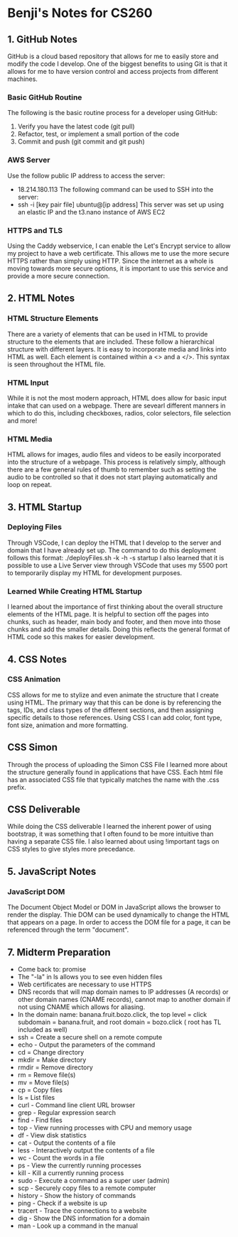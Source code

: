# Benji's Notes for CS260

## 1. GitHub Notes
GitHub is a cloud based repository that allows for me to easily store and 
modify the code I develop. One of the biggest benefits to using Git is that 
it allows for me to have version control and access projects from different
machines.

### Basic GitHub Routine
The following is the basic routine process for a developer using GitHub:
1. Verify you have the latest code (git pull)
2. Refactor, test, or implement a small portion of the code
3. Commit and push (git commit and git push)

### AWS Server
Use the follow public IP address to access the server: 
- 18.214.180.113
The following command can be used to SSH into the server:
- ssh -i [key pair file] ubuntu@[ip address]
This server was set up using an elastic IP and the t3.nano instance of AWS EC2

### HTTPS and TLS
Using the Caddy webservice, I can enable the Let's Encrypt service to allow my project
to have a web certificate. This allows me to use the more secure HTTPS rather than simply
using HTTP. Since the internet as a whole is moving towards more secure options, it is 
important to use this service and provide a more secure connection.

## 2. HTML Notes

### HTML Structure Elements
There are a variety of elements that can be used in HTML to provide structure to the
elements that are included. These follow a hierarchical structure with different layers.
It is easy to incorporate media and links into HTML as well. Each element is contained
within a <> and a </>. This syntax is seen throughout the HTML file.

### HTML Input
While it is not the most modern approach, HTML does allow for basic input intake that 
can used on a webpage. There are sevearl different manners in which to do this, including
checkboxes, radios, color selectors, file selection and more!

### HTML Media
HTML allows for images, audio files and videos to be easily incorporated into the structure
of a webpage. This process is relatively simply, although there are a few general rules of 
thumb to remember such as setting the audio to be controlled so that it does not start 
playing automatically and loop on repeat.

## 3. HTML Startup

### Deploying Files
Through VSCode, I can deploy the HTML that I develop to the server and domain that I have 
already set up. The command to do this deployment follows this format:
./deployFiles.sh -k <yourpemkey> -h <yourdomain> -s startup
I also learned that it is possible to use a Live Server view through VSCode that uses my 5500 port
to temporarily display my HTML for development purposes.

### Learned While Creating HTML Startup
I learned about the importance of first thinking about the overall structure elements of
the HTML page. It is helpful to section off the pages into chunks, such as header,
main body and footer, and then move into those chunks and add the smaller details.
Doing this reflects the general format of HTML code so this makes for easier development.

## 4. CSS Notes

### CSS Animation
CSS allows for me to stylize and even animate the structure that I create using HTML.
The primary way that this can be done is by referencing the tags, IDs, and class 
types of the different sections, and then assigning specific details to those references.
Using CSS I can add color, font type, font size, animation and more formatting.

## CSS Simon
Through the process of uploading the Simon CSS File I learned more about the 
structure generally found in applications that have CSS. Each html file has 
an associated CSS file that typically matches the name with the .css prefix.

## CSS Deliverable
While doing the CSS deliverable I learned the inherent power of using bootstrap,
it was something that I often found to be more intuitive than having a separate
CSS file. I also learned about using !important tags on CSS styles to give 
styles more precedance.

## 5. JavaScript Notes

### JavaScript DOM
The Document Object Model or DOM in JavaScript allows the browser to render
the display. Thie DOM can be used dynamically to change the HTML that appears
on a page. In order to access the DOM file for a page, it can be referenced
through the term "document".

## 7. Midterm Preparation

- Come back to: promise
- The "-la" in ls allows you to see even hidden files
- Web certificates are necessary to use HTTPS
- DNS records that will map domain names to IP addresses (A records) or
  other domain names (CNAME records), cannot map to another domain if not
   using CNAME which allows for aliasing.
- In the domain name: banana.fruit.bozo.click, the top level = click
  subdomain = banana.fruit, and root domain = bozo.click ( root has TL included as well)
- ssh = Create a secure shell on a remote compute
- echo - Output the parameters of the command
- cd = Change directory
- mkdir = Make directory
- rmdir = Remove directory
- rm = Remove file(s)
- mv = Move file(s)
- cp = Copy files
- ls = List files
- curl - Command line client URL browser
- grep - Regular expression search
- find - Find files
- top - View running processes with CPU and memory usage
- df - View disk statistics
- cat - Output the contents of a file
- less - Interactively output the contents of a file
- wc - Count the words in a file
- ps - View the currently running processes
- kill - Kill a currently running process
- sudo - Execute a command as a super user (admin)
- scp - Securely copy files to a remote computer
- history - Show the history of commands
- ping - Check if a website is up
- tracert - Trace the connections to a website
- dig - Show the DNS information for a domain
- man - Look up a command in the manual

